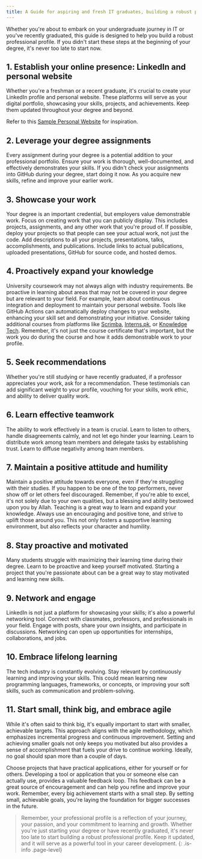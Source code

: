 ```yaml
---
title: A Guide for aspiring and fresh IT graduates, building a robust professional profile
---
```


Whether you're about to embark on your undergraduate journey in IT or you've recently graduated, this guide is designed to help you build a robust professional profile. If you didn't start these steps at the beginning of your degree, it's never too late to start now.

## 1. Establish your online presence: LinkedIn and personal website
Whether you're a freshman or a recent graduate, it's crucial to create your LinkedIn profile and personal website. These platforms will serve as your digital portfolio, showcasing your skills, projects, and achievements. Keep them updated throughout your degree and beyond. 

Refer to this [Sample Personal Website](./sample-personal-website.md) for inspiration.

## 2. Leverage your degree assignments
Every assignment during your degree is a potential addition to your professional portfolio. Ensure your work is thorough, well-documented, and effectively demonstrates your skills. If you didn't check your assignments into GitHub during your degree, start doing it now. As you acquire new skills, refine and improve your earlier work.

## 3. Showcase your work
Your degree is an important credential, but employers value demonstrable work. Focus on creating work that you can publicly display. This includes projects, assignments, and any other work that you're proud of. If possible, deploy your projects so that people can see your actual work, not just the code. Add descriptions to all your projects, presentations, talks, accomplishments, and publications. Include links to actual publications, uploaded presentations, GitHub for source code, and hosted demos.

## 4. Proactively expand your knowledge
University coursework may not always align with industry requirements. Be proactive in learning about areas that may not be covered in your degree but are relevant to your field. For example, learn about continuous integration and deployment to maintain your personal website. Tools like GitHub Actions can automatically deploy changes to your website, enhancing your skill set and demonstrating your initiative. Consider taking additional courses from platforms like [Scrimba](https://scrimba.com/learn/frontend), [Interns.pk](https://interns.pk/), or [Knowledge Tech](http://www.knowledge.tech). Remember, it's not just the course certificate that's important, but the work you do during the course and how it adds demonstrable work to your profile.

## 5. Seek recommendations
Whether you're still studying or have recently graduated, if a professor appreciates your work, ask for a recommendation. These testimonials can add significant weight to your profile, vouching for your skills, work ethic, and ability to deliver quality work.

## 6. Learn effective teamwork
The ability to work effectively in a team is crucial. Learn to listen to others, handle disagreements calmly, and not let ego hinder your learning. Learn to distribute work among team members and delegate tasks by establishing trust. Learn to diffuse negativity among team members.

## 7. Maintain a positive attitude and humility
Maintain a positive attitude towards everyone, even if they're struggling with their studies. If you happen to be one of the top performers, never show off or let others feel discouraged. Remember, if you're able to excel, it's not solely due to your own qualities, but a blessing and ability bestowed upon you by Allah. Teaching is a great way to learn and expand your knowledge. Always use an encouraging and positive tone, and strive to uplift those around you. This not only fosters a supportive learning environment, but also reflects your character and humility.

## 8. Stay proactive and motivated
Many students struggle with maximizing their learning time during their degree. Learn to be proactive and keep yourself motivated. Starting a project that you're passionate about can be a great way to stay motivated and learning new skills. 

## 9. Network and engage
LinkedIn is not just a platform for showcasing your skills; it's also a powerful networking tool. Connect with classmates, professors, and professionals in your field. Engage with posts, share your own insights, and participate in discussions. Networking can open up opportunities for internships, collaborations, and jobs.

## 10. Embrace lifelong learning
The tech industry is constantly evolving. Stay relevant by continuously learning and improving your skills. This could mean learning new programming languages, frameworks, or concepts, or improving your soft skills, such as communication and problem-solving.

## 11. Start small, think big, and embrace agile
While it's often said to think big, it's equally important to start with smaller, achievable targets. This approach aligns with the agile methodology, which emphasizes incremental progress and continuous improvement. Setting and achieving smaller goals not only keeps you motivated but also provides a sense of accomplishment that fuels your drive to continue working. Ideally, no goal should span more than a couple of days.

Choose projects that have practical applications, either for yourself or for others. Developing a tool or application that you or someone else can actually use, provides a valuable feedback loop. This feedback can be a great source of encouragement and can help you refine and improve your work. Remember, every big achievement starts with a small step. By setting small, achievable goals, you're laying the foundation for bigger successes in the future.

> Remember, your professional profile is a reflection of your journey, your passion, and your commitment to learning and growth. Whether you're just starting your degree or have recently graduated, it's never too late to start building a robust professional profile. Keep it updated, and it will serve as a powerful tool in your career development.
{: .is-info .page-level} 